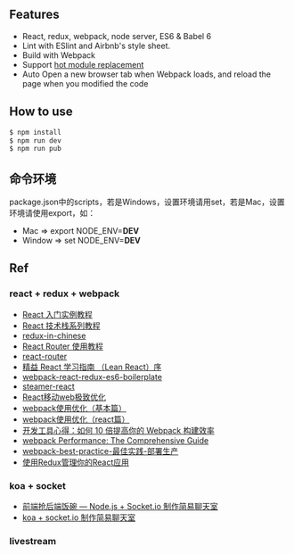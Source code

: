 ## Features

- React, redux, webpack, node server, ES6 & Babel 6
- Lint with ESlint and Airbnb's style sheet.
- Build with Webpack
- Support [hot module replacement](https://webpack.github.io/docs/hot-module-replacement.html)
- Auto Open a new browser tab when Webpack loads, and reload the page when you modified the code

## How to use

```bash
$ npm install
$ npm run dev
$ npm run pub
```

## 命令环境
package.json中的scripts，若是Windows，设置环境请用set，若是Mac，设置环境请使用export，如：
* Mac => export NODE_ENV=__DEV__
* Window => set NODE_ENV=__DEV__

## Ref

### react + redux + webpack

- [React 入门实例教程](http://www.ruanyifeng.com/blog/2015/03/react.html)
- [React 技术栈系列教程](http://www.ruanyifeng.com/blog/2016/09/react-technology-stack.html)
- [redux-in-chinese](https://github.com/camsong/redux-in-chinese)
- [React Router 使用教程](http://www.ruanyifeng.com/blog/2016/05/react_router.html)
- [react-router](https://github.com/reactjs/react-router-tutorial)
- [精益 React 学习指南 （Lean React）序](https://segmentfault.com/a/1190000005136764)
- [webpack-react-redux-es6-boilerplate](https://github.com/xiaoyann/webpack-react-redux-es6-boilerplate)
- [steamer-react](https://github.com/huangtubiao/steamer-react)
- [React移动web极致优化](https://github.com/lcxfs1991/blog/issues/8)
- [webpack使用优化（基本篇）](https://github.com/lcxfs1991/blog/issues/2)
- [webpack使用优化（react篇）](https://github.com/lcxfs1991/blog/issues/7)
- [开发工具心得：如何 10 倍提高你的 Webpack 构建效率](https://segmentfault.com/a/1190000005770042)
- [webpack Performance: The Comprehensive Guide](https://github.com/lcxfs1991/blog/issues/15)
- [webpack-best-practice-最佳实践-部署生产](http://qiutc.me/post/webpack-best-practice-最佳实践-部署生产.html)
- [使用Redux管理你的React应用](https://github.com/matthew-sun/redux-example)

### koa + socket

- [前端抢后端饭碗 — Node.js + Socket.io 制作简易聊天室](https://github.com/lcxfs1991/chat-socket.io)
- [koa + socket.io 制作简易聊天室](http://www.alloyteam.com/2015/04/koa-socket-io-zhi-zuo-jian-yi-liao-tian-shi/)

### livestream
